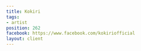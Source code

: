 ```yaml
---
title: Kokiri
tags:
- artist
position: 262
facebook: https://www.facebook.com/kokiriofficial
layout: client
---
```


